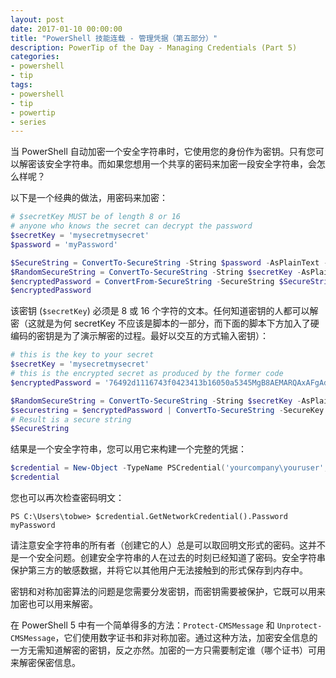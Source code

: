 ```yaml
---
layout: post
date: 2017-01-10 00:00:00
title: "PowerShell 技能连载 - 管理凭据（第五部分）"
description: PowerTip of the Day - Managing Credentials (Part 5)
categories:
- powershell
- tip
tags:
- powershell
- tip
- powertip
- series
---
```

当 PowerShell 自动加密一个安全字符串时，它使用您的身份作为密钥。只有您可以解密该安全字符串。而如果您想用一个共享的密码来加密一段安全字符串，会怎么样呢？

以下是一个经典的做法，用密码来加密：

```powershell
# $secretKey MUST be of length 8 or 16
# anyone who knows the secret can decrypt the password
$secretKey = 'mysecretmysecret'
$password = 'myPassword'

$SecureString = ConvertTo-SecureString -String $password -AsPlainText -Force
$RandomSecureString = ConvertTo-SecureString -String $secretKey -AsPlainText -Force
$encryptedPassword = ConvertFrom-SecureString -SecureString $SecureString -SecureKey $RandomSecureString
$encryptedPassword
```

该密钥 (`$secretKey`) 必须是 8 或 16 个字符的文本。任何知道密钥的人都可以解密（这就是为何 secretKey 不应该是脚本的一部分，而下面的脚本下方加入了硬编码的密钥是为了演示解密的过程。最好以交互的方式输入密钥）：

```powershell
# this is the key to your secret
$secretKey = 'mysecretmysecret'
# this is the encrypted secret as produced by the former code
$encryptedPassword = '76492d1116743f0423413b16050a5345MgB8AEMARQAxAFgAdwBmAHcARQBvAGUAKwBOAGoAYgBzAE4AUgBnAHoARABSAHcAPQA9AHwANQA3ADYAMABjAGYAYQAwAGMANgBkADQAYQBiADYAOAAyAGYAZAA5AGYAMwA5AGYAYQBjADcANQA5ADIAYwAzADkAMAA2ADQANwA1ADcAMQA3ADMAMwBmAGMAMwBlADIAZQBjADcANgAzAGQAYQA1AGIAZABjADYAMgA2AGQANAA='

$RandomSecureString = ConvertTo-SecureString -String $secretKey -AsPlainText -Force
$securestring = $encryptedPassword | ConvertTo-SecureString -SecureKey $RandomSecureString
# Result is a secure string
$SecureString
```

结果是一个安全字符串，您可以用它来构建一个完整的凭据：

```powershell
$credential = New-Object -TypeName PSCredential('yourcompany\youruser', $SecureString)
$credential
```

您也可以再次检查密码明文：


    PS C:\Users\tobwe> $credential.GetNetworkCredential().Password
    myPassword

请注意安全字符串的所有者（创建它的人）总是可以取回明文形式的密码。这并不是一个安全问题。创建安全字符串的人在过去的时刻已经知道了密码。安全字符串保护第三方的敏感数据，并将它以其他用户无法接触到的形式保存到内存中。

密钥和对称加密算法的问题是您需要分发密钥，而密钥需要被保护，它既可以用来加密也可以用来解密。

在 PowerShell 5 中有一个简单得多的方法：`Protect-CMSMessage` 和 `Unprotect-CMSMessage`，它们使用数字证书和非对称加密。通过这种方法，加密安全信息的一方无需知道解密的密钥，反之亦然。加密的一方只需要制定谁（哪个证书）可用来解密保密信息。

<!--本文国际来源：[Managing Credentials (Part 5)](http://community.idera.com/powershell/powertips/b/tips/posts/managing-credentials-part-5)-->
